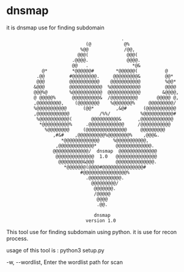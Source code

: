 # dnsmap
it is dnsmap use for finding subdomain

                                              .
                                 (@            @%
                               %@@             /@@,
                              @@@(              @@@(
                            .@@@@.              @@@@.
                            @@   .                *@&
                 @*         *@@@@@@#        *@@@@@@(          @
               .@@         #@@@@@@@@@.     @@@@@@@@@&         @@*
               @@@         @@@@@@@@@@@    @@@@@@@@@@@         %@@*
              &@@@         @@@@@@@@@@@@  %@@@@@@@@@@@         @@@@
              @@@%@        %@@@@@@@@@@@  @@@@@@@@@@@@        &@@@@,
              @ @@@@@%      @@@@@@@@@@&  /@@@@@@@@@@       @@@@@ @,
              ,@@@@@@@@@,    (@@@@@@@@    %@@@@@@@%     @@@@@@@@@/
              %@@@@@@@@@@@      (@@*        ,&@#      (@@@@@@@@@@@
              ,@@@@@@@@@@@@           /%%/           %@@@@@@@@@@@#
               %@@@@@@@@@@@(       @@@@@@@@@@&      ,@@@@@@@@@@@@
                *@@@@@@@@@@%     .@@@@@@@@@@@@@     /@@@@@@@@@@@
                  %@@@@@@@@     (@@@@@@@@@@@@@@@     @@@@@@@@@
                     ,#&#    ,@@@@@@@@@@%@@@@@@@@%    ,@@@&.
                        *@@@@@@@@@@@@@     %@@@@@@@@@@@,
                      ,@@@@@@@@@@@@@*       @@@@@@@@@@@@@.
                     @@@@@@@@@@@@@/  dnsmap  @@@@@@@@@@@@@@
                      @@@@@@@@@@@@@@  1.0   @@@@@@@@@@@@@@@
                       @@@@@@@@@&@@@        @@@@@@@@@@@@@@.
                         *@@@@@@@(@@@@#@@@@@@@@@@@@@@@#
                               #@@@@@@@@@@@@@@@@%
                                 .@@@@@@@@@@@@.
                                   @@@@@@@@@/
                                    @@@@@@@.
                                    /@@@@@
                                     @@@@
                                     .@@.

                                    dnsmap
                                 version 1.0
                                 
 This tool use for finding subdomain using python. it is use for recon process.
 
 usage of this tool is :
    python3 setup.py <domain name>
  
  
  -w, --wordlist, Enter the wordlist path for scan
